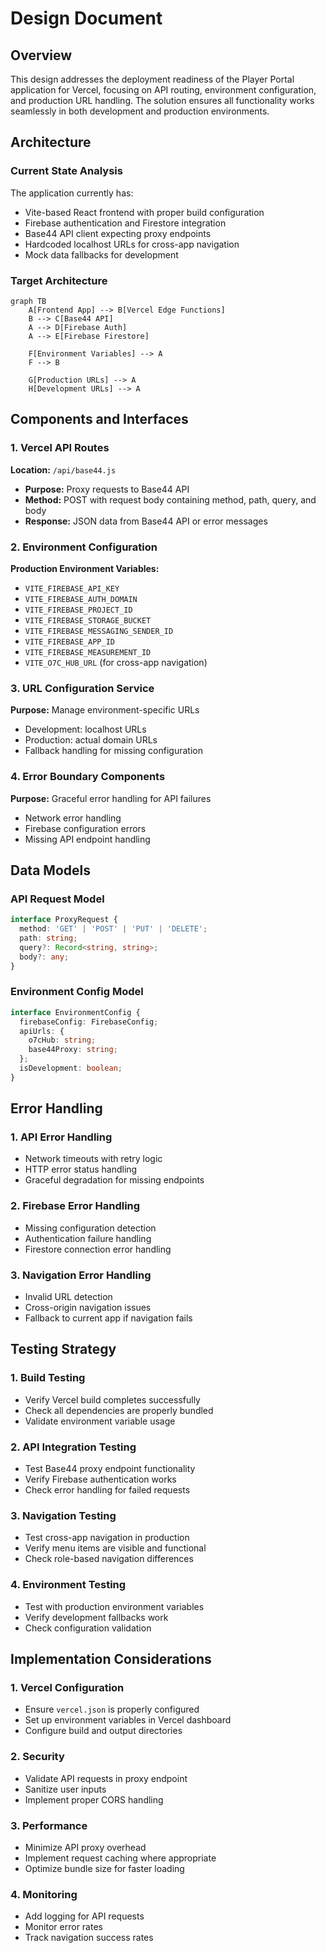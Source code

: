 # Design Document

## Overview

This design addresses the deployment readiness of the Player Portal application for Vercel, focusing on API routing, environment configuration, and production URL handling. The solution ensures all functionality works seamlessly in both development and production environments.

## Architecture

### Current State Analysis

The application currently has:
- Vite-based React frontend with proper build configuration
- Firebase authentication and Firestore integration
- Base44 API client expecting proxy endpoints
- Hardcoded localhost URLs for cross-app navigation
- Mock data fallbacks for development

### Target Architecture

```mermaid
graph TB
    A[Frontend App] --> B[Vercel Edge Functions]
    B --> C[Base44 API]
    A --> D[Firebase Auth]
    A --> E[Firebase Firestore]
    
    F[Environment Variables] --> A
    F --> B
    
    G[Production URLs] --> A
    H[Development URLs] --> A
```

## Components and Interfaces

### 1. Vercel API Routes

**Location:** `/api/base44.js`
- **Purpose:** Proxy requests to Base44 API
- **Method:** POST with request body containing method, path, query, and body
- **Response:** JSON data from Base44 API or error messages

### 2. Environment Configuration

**Production Environment Variables:**
- `VITE_FIREBASE_API_KEY`
- `VITE_FIREBASE_AUTH_DOMAIN`
- `VITE_FIREBASE_PROJECT_ID`
- `VITE_FIREBASE_STORAGE_BUCKET`
- `VITE_FIREBASE_MESSAGING_SENDER_ID`
- `VITE_FIREBASE_APP_ID`
- `VITE_FIREBASE_MEASUREMENT_ID`
- `VITE_O7C_HUB_URL` (for cross-app navigation)

### 3. URL Configuration Service

**Purpose:** Manage environment-specific URLs
- Development: localhost URLs
- Production: actual domain URLs
- Fallback handling for missing configuration

### 4. Error Boundary Components

**Purpose:** Graceful error handling for API failures
- Network error handling
- Firebase configuration errors
- Missing API endpoint handling

## Data Models

### API Request Model
```typescript
interface ProxyRequest {
  method: 'GET' | 'POST' | 'PUT' | 'DELETE';
  path: string;
  query?: Record<string, string>;
  body?: any;
}
```

### Environment Config Model
```typescript
interface EnvironmentConfig {
  firebaseConfig: FirebaseConfig;
  apiUrls: {
    o7cHub: string;
    base44Proxy: string;
  };
  isDevelopment: boolean;
}
```

## Error Handling

### 1. API Error Handling
- Network timeouts with retry logic
- HTTP error status handling
- Graceful degradation for missing endpoints

### 2. Firebase Error Handling
- Missing configuration detection
- Authentication failure handling
- Firestore connection error handling

### 3. Navigation Error Handling
- Invalid URL detection
- Cross-origin navigation issues
- Fallback to current app if navigation fails

## Testing Strategy

### 1. Build Testing
- Verify Vercel build completes successfully
- Check all dependencies are properly bundled
- Validate environment variable usage

### 2. API Integration Testing
- Test Base44 proxy endpoint functionality
- Verify Firebase authentication works
- Check error handling for failed requests

### 3. Navigation Testing
- Test cross-app navigation in production
- Verify menu items are visible and functional
- Check role-based navigation differences

### 4. Environment Testing
- Test with production environment variables
- Verify development fallbacks work
- Check configuration validation

## Implementation Considerations

### 1. Vercel Configuration
- Ensure `vercel.json` is properly configured
- Set up environment variables in Vercel dashboard
- Configure build and output directories

### 2. Security
- Validate API requests in proxy endpoint
- Sanitize user inputs
- Implement proper CORS handling

### 3. Performance
- Minimize API proxy overhead
- Implement request caching where appropriate
- Optimize bundle size for faster loading

### 4. Monitoring
- Add logging for API requests
- Monitor error rates
- Track navigation success rates